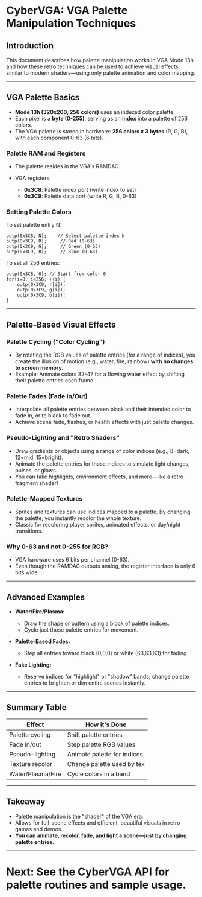 # CyberVGA: VGA Palette Manipulation Techniques

## Introduction

This document describes how palette manipulation works in VGA Mode 13h and how these retro techniques can be used to achieve visual effects similar to modern shaders—using only palette animation and color mapping.

---

## VGA Palette Basics

* **Mode 13h (320x200, 256 colors)** uses an indexed color palette.
* Each pixel is a **byte (0-255)**, serving as an **index** into a palette of 256 colors.
* The VGA palette is stored in hardware: **256 colors x 3 bytes** (R, G, B), with each component 0-63 (6 bits).

### Palette RAM and Registers

* The palette resides in the VGA's RAMDAC.
* VGA registers:

  * **0x3C8**: Palette index port (write index to set)
  * **0x3C9**: Palette data port (write R, G, B, 0-63)

### Setting Palette Colors

To set palette entry N:

```
outp(0x3C8, N);    // Select palette index N
outp(0x3C9, R);     // Red (0-63)
outp(0x3C9, G);     // Green (0-63)
outp(0x3C9, B);     // Blue (0-63)
```

To set all 256 entries:

```
outp(0x3C8, 0); // Start from color 0
for(i=0; i<256; ++i) {
    outp(0x3C9, r[i]);
    outp(0x3C9, g[i]);
    outp(0x3C9, b[i]);
}
```

---

## Palette-Based Visual Effects

### Palette Cycling ("Color Cycling")

* By rotating the RGB values of palette entries (for a range of indices), you create the illusion of motion (e.g., water, fire, rainbow) **with no changes to screen memory.**
* Example: Animate colors 32-47 for a flowing water effect by shifting their palette entries each frame.

### Palette Fades (Fade In/Out)

* Interpolate all palette entries between black and their intended color to fade in, or to black to fade out.
* Achieve scene fade, flashes, or health effects with just palette changes.

### Pseudo-Lighting and "Retro Shaders"

* Draw gradients or objects using a range of color indices (e.g., 8=dark, 12=mid, 15=bright).
* Animate the palette entries for those indices to simulate light changes, pulses, or glows.
* You can fake highlights, environment effects, and more—like a retro fragment shader!

### Palette-Mapped Textures

* Sprites and textures can use indices mapped to a palette. By changing the palette, you instantly recolor the whole texture.
* Classic for recoloring player sprites, animated effects, or day/night transitions.

### Why 0-63 and not 0-255 for RGB?

* VGA hardware uses 6 bits per channel (0-63).
* Even though the RAMDAC outputs analog, the register interface is only 6 bits wide.

---

## Advanced Examples

* **Water/Fire/Plasma:**

  * Draw the shape or pattern using a block of palette indices.
  * Cycle just those palette entries for movement.
* **Palette-Based Fades:**

  * Step all entries toward black (0,0,0) or white (63,63,63) for fading.
* **Fake Lighting:**

  * Reserve indices for "highlight" or "shadow" bands; change palette entries to brighten or dim entire scenes instantly.

---

## Summary Table

| Effect            | How it's Done               |
| ----------------- | --------------------------- |
| Palette cycling   | Shift palette entries       |
| Fade in/out       | Step palette RGB values     |
| Pseudo-lighting   | Animate palette for indices |
| Texture recolor   | Change palette used by tex  |
| Water/Plasma/Fire | Cycle colors in a band      |

---

## Takeaway

* Palette manipulation is the "shader" of the VGA era.
* Allows for full-scene effects and efficient, beautiful visuals in retro games and demos.
* **You can animate, recolor, fade, and light a scene—just by changing palette entries.**

---

# Next: See the CyberVGA API for palette routines and sample usage.
